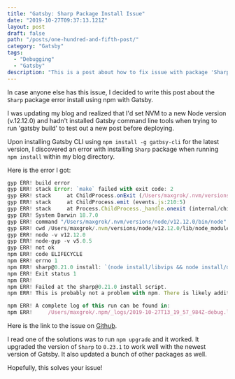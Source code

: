 ```yaml
---
title: "Gatsby: Sharp Package Install Issue"
date: "2019-10-27T09:37:13.121Z"
layout: post
draft: false
path: "/posts/one-hundred-and-fifth-post/"
category: "Gatsby"
tags:
  - "Debugging"
  - "Gatsby"
description: "This is a post about how to fix issue with package 'Sharp' in 'npm install' in Gatsby."
---
```


In case anyone else has this issue, I decided to write this post about the `Sharp` package error install using npm with Gatsby. 

I was updating my blog and realized that I'd set NVM to a new Node version (v.12.12.0) and hadn't installed Gatsby command line tools when trying to run 'gatsby build' to test out a new post before deploying.  

Upon installing Gatsby CLI using `npm install -g gatbsy-cli` for the latest version, I discovered an error with installing `Sharp` package when running `npm install` within my blog directory. 

Here is the error I got: 
```js
gyp ERR! build error
gyp ERR! stack Error: `make` failed with exit code: 2
gyp ERR! stack     at ChildProcess.onExit (/Users/maxgrok/.nvm/versions/node/v12.12.0/lib/node_modules/npm/node_modules/node-gyp/lib/build.js:194:23)
gyp ERR! stack     at ChildProcess.emit (events.js:210:5)
gyp ERR! stack     at Process.ChildProcess._handle.onexit (internal/child_process.js:272:12)
gyp ERR! System Darwin 18.7.0
gyp ERR! command "/Users/maxgrok/.nvm/versions/node/v12.12.0/bin/node" "/Users/maxgrok/.nvm/versions/node/v12.12.0/lib/node_modules/npm/node_modules/node-gyp/bin/node-gyp.js" "rebuild"
gyp ERR! cwd /Users/maxgrok/.nvm/versions/node/v12.12.0/lib/node_modules/sharp
gyp ERR! node -v v12.12.0
gyp ERR! node-gyp -v v5.0.5
gyp ERR! not ok
npm ERR! code ELIFECYCLE
npm ERR! errno 1
npm ERR! sharp@0.21.0 install: `(node install/libvips && node install/dll-copy && prebuild-install) || (node-gyp rebuild && node install/dll-copy)`
npm ERR! Exit status 1
npm ERR!
npm ERR! Failed at the sharp@0.21.0 install script.
npm ERR! This is probably not a problem with npm. There is likely additional logging output above.

npm ERR! A complete log of this run can be found in:
npm ERR!     /Users/maxgrok/.npm/_logs/2019-10-27T13_19_57_984Z-debug.log
```

Here is the link to the issue on <a href="https://github.com/gatsbyjs/gatsby/issues/11026"> Github</a>.

I read one of the solutions was to run `npm upgrade` and it worked. It upgraded the version of `Sharp` to `0.23.1` to work well with the newest version of Gatsby. It also updated a bunch of other packages as well. 

Hopefully, this solves your issue!
